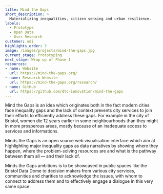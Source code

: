 ```yaml
---
title: Mind the Gaps
short_description: >
  Materializing inequalities, citizen sensing and urban resilience.
labels:
  - Prototype
  - Open Data
  - User Research
customer: odi
highlights_order: 3
image: /images/projects/mind-the-gaps.jpg
current_stage: Prototyping
next_stage: Wrap up of Phase 1
resources:
- name: Website
  url: https://mind-the-gaps.org/
- name: Research Website
  url: https://mind-the-gaps.org/research/
- name: GitHub
  url: https://github.com/dtc-innovation/mind-the-gaps
---
```


Mind the Gaps is an idea which originates both in the fact modern cities face inequality
gaps and the lack of context prevents city services to join their efforts to efficiently
address these gaps. For example in the city of Bristol, women die 12 years earlier in some
neighbourhoods than they might in more prosperous areas, mostly because of an inadequate access
to services and informations.

Minds the Gaps is an open source web visualisation interface which aim at highlighting
major inequality gaps as data narratives by showing where they happen, where the problem-solving
resources are and what is the pathway between them all — and their lack of.

Minds the Gaps ambitions is to be showcased in public spaces like the Bristol Data Dome to
decision makers from various city services, communities and charities to acknowledge the
issues, with whom to connect to address them and to effectively engage a dialogue in this
very same space.
